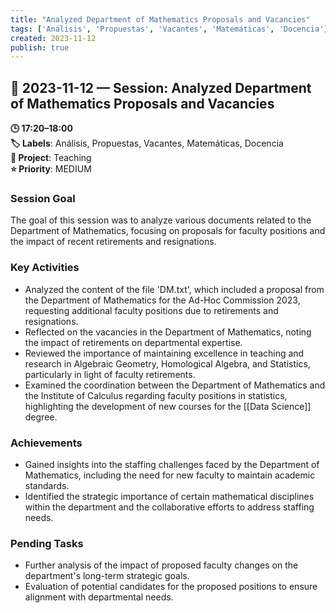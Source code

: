 ```yaml
---
title: "Analyzed Department of Mathematics Proposals and Vacancies"
tags: ['Análisis', 'Propuestas', 'Vacantes', 'Matemáticas', 'Docencia']
created: 2023-11-12
publish: true
---
```


## 📅 2023-11-12 — Session: Analyzed Department of Mathematics Proposals and Vacancies

**🕒 17:20–18:00**  
**🏷️ Labels**: Análisis, Propuestas, Vacantes, Matemáticas, Docencia  
**📂 Project**: Teaching  
**⭐ Priority**: MEDIUM  


### Session Goal
The goal of this session was to analyze various documents related to the Department of Mathematics, focusing on proposals for faculty positions and the impact of recent retirements and resignations.

### Key Activities
- Analyzed the content of the file 'DM.txt', which included a proposal from the Department of Mathematics for the Ad-Hoc Commission 2023, requesting additional faculty positions due to retirements and resignations.
- Reflected on the vacancies in the Department of Mathematics, noting the impact of retirements on departmental expertise.
- Reviewed the importance of maintaining excellence in teaching and research in Algebraic Geometry, Homological Algebra, and Statistics, particularly in light of faculty retirements.
- Examined the coordination between the Department of Mathematics and the Institute of Calculus regarding faculty positions in statistics, highlighting the development of new courses for the [[Data Science]] degree.

### Achievements
- Gained insights into the staffing challenges faced by the Department of Mathematics, including the need for new faculty to maintain academic standards.
- Identified the strategic importance of certain mathematical disciplines within the department and the collaborative efforts to address staffing needs.

### Pending Tasks
- Further analysis of the impact of proposed faculty changes on the department's long-term strategic goals.
- Evaluation of potential candidates for the proposed positions to ensure alignment with departmental needs.
